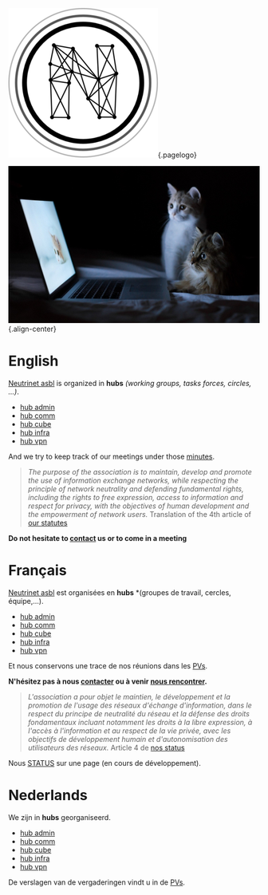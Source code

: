 <!-- TITLE: Neutrinet asbl -->
<!-- SUBTITLE: FAI Associatif, Non profit ISP, Associatieve internetprovider-->

![Logo](/uploads/logo.png "Logo"){.pagelogo}

![Cats](/uploads/cats.jpg "Cats"){.align-center}
# English
[Neutrinet asbl](https://neutrinet.be/about) is organized in **hubs** *(working groups, tasks forces, circles, ...)*.

* [hub admin](admin)
* [hub comm](communication)
* [hub cube](cube)
* [hub infra](infra)
* [hub vpn](vpn)

And we try to keep track of our meetings under those [minutes](pvs).

> *The purpose of the association is to maintain, develop and promote the use of information exchange networks, while respecting the principle of network neutrality 
and defending fundamental rights, including the rights to free expression, access to information and respect for privacy, with the objectives of human development 
and the empowerment of network users.* Translation of the 4th article of [our statutes](http://www.ejustice.just.fgov.be/tsv_pdf/2017/09/19/17133371.pdf) 

**Do not hesitate to [contact](contact) us or to come in a meeting**
# Français
[Neutrinet asbl](https://neutrinet.be/fr/apropos) est organisées en **hubs** *(groupes de travail, cercles, équipe,...).

* [hub admin](admin)
* [hub comm](communication)
* [hub cube](cube)
* [hub infra](infra)
* [hub vpn](vpn)

Et nous conservons une trace de nos réunions dans les [PVs](pvs).

**N'hésitez pas à nous [contacter](contact) ou à venir [nous rencontrer](agenda#francais).**

> *L'association a pour objet le maintien, le développement et la promotion de l'usage des réseaux d'échange d'information, dans le respect du principe de 
neutralité du réseau et la défense des droits fondamentaux incluant notamment les droits à la libre expression, à l'accès à l'information et au respect de la vie 
privée, avec les objectifs de développement humain et d'autonomisation des utilisateurs des réseaux.* Article 4 de [nos 
status](http://www.ejustice.just.fgov.be/tsv_pdf/2017/09/19/17133371.pdf) 

Nous  [STATUS](https://status.neutrinet.be/) sur une page (en cours de développement).
# Nederlands

We zijn in **hubs** georganiseerd.

* [hub admin](admin)
* [hub comm](communication)
* [hub cube](cube)
* [hub infra](infra)
* [hub vpn](vpn)

De verslagen van de vergaderingen vindt u in de [PVs](pv).
